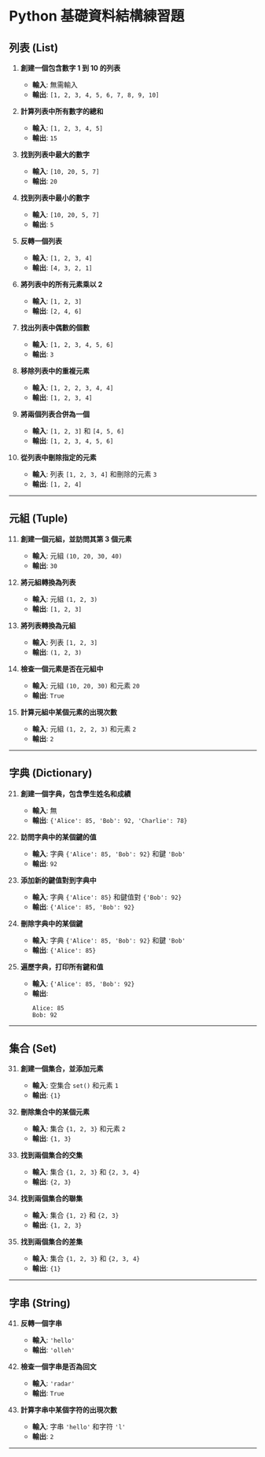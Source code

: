 # Python 基礎資料結構練習題

## **列表 (List)**

1. **創建一個包含數字 1 到 10 的列表**
   - **輸入**: 無需輸入  
   - **輸出**: `[1, 2, 3, 4, 5, 6, 7, 8, 9, 10]`

2. **計算列表中所有數字的總和**
   - **輸入**: `[1, 2, 3, 4, 5]`  
   - **輸出**: `15`

3. **找到列表中最大的數字**
   - **輸入**: `[10, 20, 5, 7]`  
   - **輸出**: `20`

4. **找到列表中最小的數字**
   - **輸入**: `[10, 20, 5, 7]`  
   - **輸出**: `5`

5. **反轉一個列表**
   - **輸入**: `[1, 2, 3, 4]`  
   - **輸出**: `[4, 3, 2, 1]`

6. **將列表中的所有元素乘以 2**
   - **輸入**: `[1, 2, 3]`  
   - **輸出**: `[2, 4, 6]`

7. **找出列表中偶數的個數**
   - **輸入**: `[1, 2, 3, 4, 5, 6]`  
   - **輸出**: `3`

8. **移除列表中的重複元素**
   - **輸入**: `[1, 2, 2, 3, 4, 4]`  
   - **輸出**: `[1, 2, 3, 4]`

9. **將兩個列表合併為一個**
   - **輸入**: `[1, 2, 3]` 和 `[4, 5, 6]`  
   - **輸出**: `[1, 2, 3, 4, 5, 6]`

10. **從列表中刪除指定的元素**
    - **輸入**: 列表 `[1, 2, 3, 4]` 和刪除的元素 `3`  
    - **輸出**: `[1, 2, 4]`

---

## **元組 (Tuple)**

11. **創建一個元組，並訪問其第 3 個元素**
    - **輸入**: 元組 `(10, 20, 30, 40)`  
    - **輸出**: `30`

12. **將元組轉換為列表**
    - **輸入**: 元組 `(1, 2, 3)`  
    - **輸出**: `[1, 2, 3]`

13. **將列表轉換為元組**
    - **輸入**: 列表 `[1, 2, 3]`  
    - **輸出**: `(1, 2, 3)`

14. **檢查一個元素是否在元組中**
    - **輸入**: 元組 `(10, 20, 30)` 和元素 `20`  
    - **輸出**: `True`

15. **計算元組中某個元素的出現次數**
    - **輸入**: 元組 `(1, 2, 2, 3)` 和元素 `2`  
    - **輸出**: `2`

---

## **字典 (Dictionary)**

21. **創建一個字典，包含學生姓名和成績**
    - **輸入**: 無  
    - **輸出**: `{'Alice': 85, 'Bob': 92, 'Charlie': 78}`

22. **訪問字典中的某個鍵的值**
    - **輸入**: 字典 `{'Alice': 85, 'Bob': 92}` 和鍵 `'Bob'`  
    - **輸出**: `92`

23. **添加新的鍵值對到字典中**
    - **輸入**: 字典 `{'Alice': 85}` 和鍵值對 `{'Bob': 92}`  
    - **輸出**: `{'Alice': 85, 'Bob': 92}`

24. **刪除字典中的某個鍵**
    - **輸入**: 字典 `{'Alice': 85, 'Bob': 92}` 和鍵 `'Bob'`  
    - **輸出**: `{'Alice': 85}`

25. **遍歷字典，打印所有鍵和值**
    - **輸入**: `{'Alice': 85, 'Bob': 92}`  
    - **輸出**:  
      ```
      Alice: 85
      Bob: 92
      ```

---

## **集合 (Set)**

31. **創建一個集合，並添加元素**
    - **輸入**: 空集合 `set()` 和元素 `1`  
    - **輸出**: `{1}`

32. **刪除集合中的某個元素**
    - **輸入**: 集合 `{1, 2, 3}` 和元素 `2`  
    - **輸出**: `{1, 3}`

33. **找到兩個集合的交集**
    - **輸入**: 集合 `{1, 2, 3}` 和 `{2, 3, 4}`  
    - **輸出**: `{2, 3}`

34. **找到兩個集合的聯集**
    - **輸入**: 集合 `{1, 2}` 和 `{2, 3}`  
    - **輸出**: `{1, 2, 3}`

35. **找到兩個集合的差集**
    - **輸入**: 集合 `{1, 2, 3}` 和 `{2, 3, 4}`  
    - **輸出**: `{1}`

---

## **字串 (String)**

41. **反轉一個字串**
    - **輸入**: `'hello'`  
    - **輸出**: `'olleh'`

42. **檢查一個字串是否為回文**
    - **輸入**: `'radar'`  
    - **輸出**: `True`

43. **計算字串中某個字符的出現次數**
    - **輸入**: 字串 `'hello'` 和字符 `'l'`  
    - **輸出**: `2`

---

